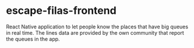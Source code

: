 # escape-filas-frontend

React Native application to let people know the places that have big queues in real time. The lines data are provided by the own community that report the queues in the app.
